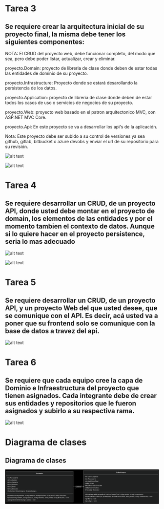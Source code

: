 





# Tarea 3

## Se requiere crear la arquitectura inicial de su proyecto final, la misma debe tener los siguientes componentes:

NOTA: El CRUD del proyecto web, debe funcionar completo, del modo que sea, pero debe poder listar, actualizar, crear y eliminar.

proyecto.Domain: proyecto de libreria de clase donde deben de estar todas las entidades de dominio de su proyecto.

proyecto.Infrastructure: Proyecto donde se estará desarollando la persistencia de los datos.

proyecto.Application: proyecto de libreria de clase donde deben de estar todos los casos de uso o servicios de negocios de su proyecto.

proyecto.Web: proyecto web basado en el patron arquitectonico MVC, con ASP.NET MVC Core. 

proyecto.Api: En este proyecto se va a desarrollar los api's de la aplicación.

Nota: Este proyecto debe ser subido a su control de versiones ya sea github, gitlab, bitbucket o azure devobs y enviar el url de su repositorio para su revisión.

![alt text](image-3.png)

![alt text](image-2.png)

# Tarea 4

## Se requiere desarrollar un CRUD, de un proyecto API, donde usted debe montar en el proyecto de domain, los elementos de las entidades y por el momento tambien el contexto de datos. Aunque si lo quiere hacer en el proyecto persistence, seria lo mas adecuado

![alt text](image-1.png)

![alt text](image.png)

# Tarea 5

## Se requiere desarrollar un CRUD, de un proyecto API, y un proyecto Web del que usted desee, que se comunique con el API. Es decir, acá usted va a poner que su frontend solo se comunique con la base de datos a travez del api.

![alt text](image-5.png)

# Tarea 6

## Se requiere que cada equipo cree la capa de Dominio e Infraestructura del proyecto que tienen asignados. Cada integrante debe de crear sus entidades y repositorios que le fueron asignados y subirlo a su respectiva rama.

![alt text](image-4.png)


# Diagrama de clases

## Diagrama de clases
![alt text](diagramadeclases.png)